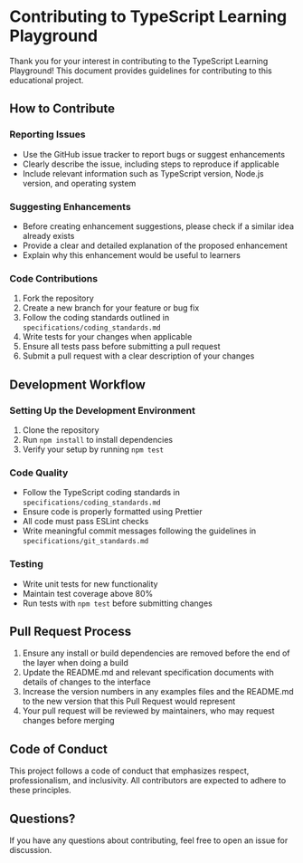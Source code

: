 # Contributing to TypeScript Learning Playground

Thank you for your interest in contributing to the TypeScript Learning Playground! This document provides guidelines for contributing to this educational project.

## How to Contribute

### Reporting Issues

- Use the GitHub issue tracker to report bugs or suggest enhancements
- Clearly describe the issue, including steps to reproduce if applicable
- Include relevant information such as TypeScript version, Node.js version, and operating system

### Suggesting Enhancements

- Before creating enhancement suggestions, please check if a similar idea already exists
- Provide a clear and detailed explanation of the proposed enhancement
- Explain why this enhancement would be useful to learners

### Code Contributions

1. Fork the repository
2. Create a new branch for your feature or bug fix
3. Follow the coding standards outlined in `specifications/coding_standards.md`
4. Write tests for your changes when applicable
5. Ensure all tests pass before submitting a pull request
6. Submit a pull request with a clear description of your changes

## Development Workflow

### Setting Up the Development Environment

1. Clone the repository
2. Run `npm install` to install dependencies
3. Verify your setup by running `npm test`

### Code Quality

- Follow the TypeScript coding standards in `specifications/coding_standards.md`
- Ensure code is properly formatted using Prettier
- All code must pass ESLint checks
- Write meaningful commit messages following the guidelines in `specifications/git_standards.md`

### Testing

- Write unit tests for new functionality
- Maintain test coverage above 80%
- Run tests with `npm test` before submitting changes

## Pull Request Process

1. Ensure any install or build dependencies are removed before the end of the layer when doing a build
2. Update the README.md and relevant specification documents with details of changes to the interface
3. Increase the version numbers in any examples files and the README.md to the new version that this Pull Request would represent
4. Your pull request will be reviewed by maintainers, who may request changes before merging

## Code of Conduct

This project follows a code of conduct that emphasizes respect, professionalism, and inclusivity. All contributors are expected to adhere to these principles.

## Questions?

If you have any questions about contributing, feel free to open an issue for discussion.

